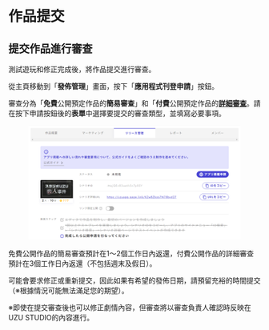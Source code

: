 # 作品提交

## 提交作品進行審查

測試遊玩和修正完成後，將作品提交進行審查。

從主頁移動到「**發佈管理**」畫面，按下「**應用程式刊登申請**」按鈕。

審查分為「**免費**公開預定作品的**簡易審查**」和「**付費**公開預定作品的[**詳細審查**](check.md)。請在按下申請按鈕後的**表單**中選擇要提交的審查類型，並填寫必要事項。

<figure><img src="../../../.gitbook/assets/image (3).png" alt=""><figcaption></figcaption></figure>

免費公開作品的簡易審查預計在1～2個工作日內返還，付費公開作品的詳細審查預計在3個工作日內返還（不包括週末及假日）。

可能會要求修正或重新提交，因此如果有希望的發佈日期，請預留充裕的時間提交（※根據情況可能無法滿足您的期望）。

※即使在提交審查後也可以修正劇情內容，但審查將以審查負責人確認時反映在UZU STUDIO的內容進行。